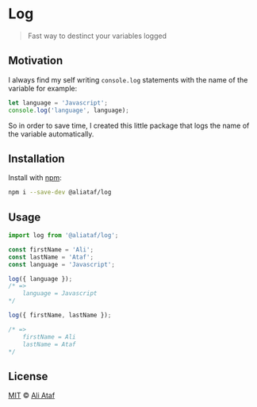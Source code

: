 
# Log

> Fast way to destinct your variables logged

## Motivation

I always find my self writing `console.log` statements with the name of the variable for example:

```js
let language = 'Javascript';
console.log('language', language);
```

So in order to save time, I created this little package that logs the name of the variable automatically.

## Installation

Install with [npm](https://www.npmjs.com/package/@aliataf/log):

```bash
npm i --save-dev @aliataf/log
```

## Usage

```javascript
import log from '@aliataf/log';

const firstName = 'Ali';
const lastName = 'Ataf';
const language = 'Javascript';

log({ language });
/* =>
    language = Javascript
*/

log({ firstName, lastName });

/* =>
    firstName = Ali
    lastName = Ataf
*/
```

## License

[MIT](https://github.com/aliataf/log/blob/main/LICENSE) © [Ali Ataf](https://github.com/aliataf)
